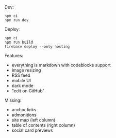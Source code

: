 Dev:

```
npm ci
npm run dev
```

Deploy:

```
npm ci
npm run build
firebase deploy --only hosting
```

Features:

- everything is markdown with codeblocks support
- image resizing
- RSS feed
- mobile UI
- dark mode
- "edit on GitHub"

Missing:

- anchor links
- admonitions
- site map (left column)
- table of contents (right column)
- social card previews
